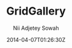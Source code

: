 ---
title: "GridGallery"
github: https://github.com/nadjetey/GridGallery
demo: https://nadjetey.github.io/GridGallery
author: Nii Adjetey Sowah

ssg:
  - Jekyll
cms:
  - No Cms
date: 2014-04-07T01:26:30Z
github_branch: master
description: "A responsive grid gallery based on the [Google Chromebook getting started](https://gweb-gettingstartedguide.appspot.com/) guide gallery. "
stale: true
---